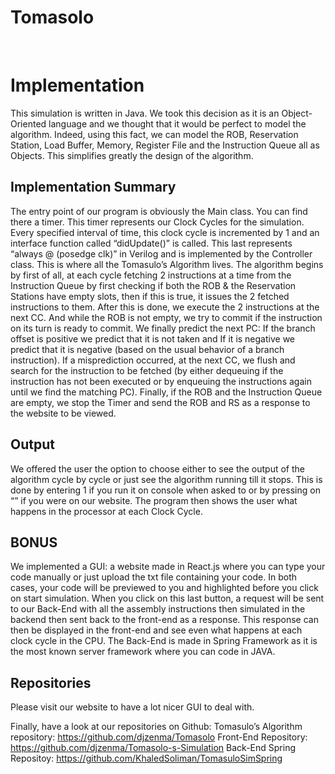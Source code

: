 # Tomasolo


 
# Implementation

This simulation is written in Java. We took this decision as it is an Object-Oriented language and we thought that it would be perfect to model the algorithm. Indeed, using this fact, we can model the ROB, Reservation Station, Load Buffer, Memory, Register File and the Instruction Queue all as Objects. This simplifies greatly the design of the algorithm. 

## Implementation Summary

The entry point of our program is obviously the Main class. You can find there a timer. 
This timer represents our Clock Cycles for the simulation. Every specified interval of time, this clock cycle is incremented by 1 and an interface function called “didUpdate()” is called. 
This last represents “always @ (posedge clk)” in Verilog and is implemented by the Controller class. This is where all the Tomasulo’s Algorithm lives.
The algorithm begins by first of all, at each cycle fetching 2 instructions at a time from the Instruction Queue by first checking if both the ROB & the Reservation Stations have empty slots, then if this is true, it issues the 2 fetched instructions to them. After this is done, we execute the 2 instructions at the next CC. And while the ROB is not empty, we try to commit if the instruction on its turn is ready to commit. We finally predict the next PC: If the branch offset is positive we predict that it is not taken and If it is negative we predict that it is negative (based on the usual behavior of a branch instruction). If a misprediction occurred, at the next CC, we flush and search for the instruction to be fetched (by either dequeuing if the instruction has not been executed or by enqueuing the instructions again until we find the matching PC). Finally, if the ROB and the Instruction Queue are empty, we stop the Timer and send the ROB and RS as a response to the website to be viewed.

## Output

We offered the user the option to choose either to see the output of the algorithm cycle by cycle or just see the algorithm running till it stops.
This is done by entering 1 if you run it on console when asked to or by pressing on “” if you were on our website. 
The program then shows the user what happens in the processor at each Clock Cycle.


## BONUS

We implemented a GUI: a website made in React.js where you can type your code manually or just upload the txt file containing your code. In both cases, your code will be previewed to you and highlighted before you click on start simulation. When you click on this last button, a request will be sent to our Back-End with all the assembly instructions then simulated in the backend then sent back to the front-end as a response. This response can then be displayed in the front-end and see even what happens at each clock cycle in the CPU.
The Back-End is made in Spring Framework as it is the most known server framework where you can code in JAVA.

## Repositories

Please visit our website to have a lot nicer GUI to deal with.

Finally, have a look at our repositories on Github:
Tomasulo’s Algorithm repository: https://github.com/djzenma/Tomasolo
Front-End Repository: https://github.com/djzenma/Tomasolo-s-Simulation
Back-End Spring Repositoy: https://github.com/KhaledSoliman/TomasuloSimSpring

